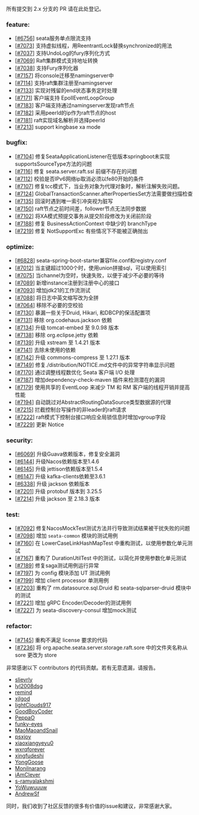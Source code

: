 所有提交到 2.x 分支的 PR 请在此处登记。

<!-- 请根据PR的类型添加 `变更记录` 到以下对应位置(feature/bugfix/optimize/test) 下 -->

### feature:

- [[#6756](https://github.com/apache/incubator-seata/pull/6756)] seata服务单点限流支持
- [[#7073](https://github.com/apache/incubator-seata/pull/7073)] 支持虚拟线程，用ReentrantLock替换synchronized的用法
- [[#7037](https://github.com/apache/incubator-seata/pull/7037)] 支持UndoLog的fury序列化方式
- [[#7069](https://github.com/apache/incubator-seata/pull/7069)] Raft集群模式支持地址转换
- [[#7038](https://github.com/apache/incubator-seata/pull/7038)] 支持Fury序列化器
- [[#7157](https://github.com/apache/incubator-seata/pull/7157)] 将console迁移至namingserver中
- [[#7114](https://github.com/apache/incubator-seata/pull/7114)] 支持raft集群注册至namingserver
- [[#7133](https://github.com/apache/incubator-seata/pull/7133)] 实现对残留的end状态事务定时处理
- [[#7171](https://github.com/apache/incubator-seata/pull/7171)] 客户端支持 EpollEventLoopGroup
- [[#7183](https://github.com/apache/incubator-seata/pull/7183)] 客户端支持通过namingserver发现raft节点
- [[#7182](https://github.com/apache/incubator-seata/pull/7182)] 采用peerId的ip作为raft节点的host
- [[#7181](https://github.com/apache/incubator-seata/pull/7181)] raft实现域名解析并选择peerId
- [[#7213](https://github.com/apache/incubator-seata/pull/7213)] support kingbase xa mode

### bugfix:

- [[#7104](https://github.com/apache/incubator-seata/pull/7104)] 修复SeataApplicationListener在低版本springboot未实现supportsSourceType方法的问题
- [[#7116](https://github.com/apache/incubator-seata/pull/7116)] 修复 seata.server.raft.ssl 前缀不存在的问题
- [[#7112](https://github.com/apache/incubator-seata/pull/7112)] 校验是否IPv6网络ip取消必须以fe80开始的条件
- [[#7107](https://github.com/apache/incubator-seata/pull/7107)] 修复tcc模式下，当业务对象为代理对象时，解析注解失败问题。
- [[#7124](https://github.com/apache/incubator-seata/pull/7124)] GlobalTransactionScanner.afterPropertiesSet方法需要做扫描检查
- [[#7135](https://github.com/apache/incubator-seata/pull/7135)] 回滚时遇到唯一索引冲突视为脏写
- [[#7150](https://github.com/apache/incubator-seata/pull/7150)] raft节点之前时间差，follower节点无法同步数据
- [[#7102](https://github.com/apache/incubator-seata/pull/7150)] 将XA模式预提交事务从提交阶段修改为关闭前阶段
- [[#7188](https://github.com/apache/incubator-seata/pull/7188)] 修复 BusinessActionContext 中缺少的 branchType
- [[#7219](https://github.com/apache/incubator-seata/pull/7219)] 修复 NotSupportExc 有些情况下不能被正确抛出


### optimize:

- [[#6828](https://github.com/apache/incubator-seata/pull/6828)] seata-spring-boot-starter兼容file.conf和registry.conf
- [[#7012](https://github.com/apache/incubator-seata/pull/7012)] 当主键超过1000个时，使用union拼接sql，可以使用索引
- [[#7075](https://github.com/apache/incubator-seata/pull/7075)] 当channel为空时，快速失败，以便于减少不必要的等待
- [[#7089](https://github.com/apache/incubator-seata/pull/7089)] 新增instance注册到注册中心的接口
- [[#7093](https://github.com/apache/incubator-seata/pull/7093)] 增加jdk21的工作流测试
- [[#7088](https://github.com/apache/incubator-seata/pull/7088)] 将日志中英文缩写改为全拼
- [[#7064](https://github.com/apache/incubator-seata/pull/7064)] 移除不必要的空校验
- [[#7130](https://github.com/apache/incubator-seata/pull/7130)] 暴漏一些关于Druid, Hikari, 和DBCP的保活配置项
- [[#7131](https://github.com/apache/incubator-seata/pull/7131)] 移除 org.codehaus.jackson 依赖
- [[#7134](https://github.com/apache/incubator-seata/pull/7134)] 升级 tomcat-embed 至 9.0.98 版本
- [[#7138](https://github.com/apache/incubator-seata/pull/7138)] 移除 org.eclipse.jetty 依赖
- [[#7139](https://github.com/apache/incubator-seata/pull/7139)] 升级 xstream 至 1.4.21 版本
- [[#7141](https://github.com/apache/incubator-seata/pull/7141)] 去除未使用的依赖
- [[#7142](https://github.com/apache/incubator-seata/pull/7142)] 升级 commons-compress 至 1.27.1 版本
- [[#7149](https://github.com/apache/incubator-seata/pull/7149)] 修复./distribution/NOTICE.md文件中的异常字符串显示问题
- [[#7170](https://github.com/apache/incubator-seata/pull/7170)] 通过调整线程数优化 Seata 客户端 I/O 处理
- [[#7187](https://github.com/apache/incubator-seata/pull/7187)] 增加dependency-check-maven 插件来检测潜在的漏洞
- [[#7179](https://github.com/apache/incubator-seata/pull/7179)] 使用共享的 EventLoop 来减少 TM 和 RM 客户端的线程开销并提高性能
- [[#7194](https://github.com/apache/incubator-seata/pull/7194)] 自动跳过对AbstractRoutingDataSource类型数据源的代理
- [[#7215](https://github.com/apache/incubator-seata/pull/7215)] 拦截控制台写操作的非leader的raft请求
- [[#7222](https://github.com/apache/incubator-seata/pull/7222)] raft模式下控制台接口响应全局锁信息时增加vgroup字段
- [[#7229](https://github.com/apache/incubator-seata/pull/7229)] 更新 Notice


### security:
- [[#6069](https://github.com/apache/incubator-seata/pull/6069)] 升级Guava依赖版本，修复安全漏洞
- [[#6144](https://github.com/apache/incubator-seata/pull/6144)] 升级Nacos依赖版本至1.4.6
- [[#6145](https://github.com/apache/incubator-seata/pull/6145)] 升级 jettison依赖版本至1.5.4
- [[#6147](https://github.com/apache/incubator-seata/pull/6147)] 升级 kafka-clients依赖至3.6.1
- [[#6338](https://github.com/apache/incubator-seata/pull/6338)] 升级 jackson 依赖版本
- [[#7201](https://github.com/apache/incubator-seata/pull/7202)] 升级 protobuf 版本到 3.25.5
- [[#7214](https://github.com/apache/incubator-seata/pull/7214)] 升级 jackson 至 2.18.3 版本



### test:

- [[#7092](https://github.com/apache/incubator-seata/pull/7092)] 修复NacosMockTest测试方法并行导致测试结果被干扰失败的问题
- [[#7098](https://github.com/apache/incubator-seata/pull/7098)] 增加 `seata-common` 模块的测试用例
- [[#7160](https://github.com/apache/incubator-seata/pull/7160)] 在 LowerCaseLinkHashMapTest 中重构测试，以使用参数化单元测试
- [[#7167](https://github.com/apache/incubator-seata/pull/7167)] 重构了 DurationUtilTest 中的测试，以简化并使用参数化单元测试
- [[#7189](https://github.com/apache/incubator-seata/pull/7189)] 修复saga测试用例运行异常
- [[#7197](https://github.com/apache/incubator-seata/pull/7197)] 为 config 模块添加 UT 测试用例
- [[#7199](https://github.com/apache/incubator-seata/pull/7199)] 增加 client processor 单测用例
- [[#7203](https://github.com/apache/incubator-seata/pull/7203)] 重构了 rm.datasource.sql.Druid 和 seata-sqlparser-druid 模块中的测试
- [[#7221](https://github.com/apache/incubator-seata/pull/7221)] 增加 gRPC Encoder/Decoder的测试用例
- [[#7227](https://github.com/apache/incubator-seata/pull/7227)] 为 seata-discovery-consul 增加mock测试

### refactor:

- [[#7145](https://github.com/apache/incubator-seata/pull/7145)] 重构不满足 license 要求的代码
- [[#7236](https://github.com/apache/incubator-seata/pull/7236)] 将 org.apache.seata.server.storage.raft.sore 中的文件夹名称从 sore 更改为 store

非常感谢以下 contributors 的代码贡献。若有无意遗漏，请报告。

<!-- 请确保您的 GitHub ID 在以下列表中 -->

- [slievrly](https://github.com/slievrly)
- [lyl2008dsg](https://github.com/lyl2008dsg)
- [remind](https://github.com/remind)
- [xjlgod](https://github.com/xjlgod)
- [lightClouds917](https://github.com/lightClouds917)
- [GoodBoyCoder](https://github.com/GoodBoyCoder)
- [PeppaO](https://github.com/PeppaO)
- [funky-eyes](https://github.com/funky-eyes)
- [MaoMaoandSnail](https://github.com/MaoMaoandSnail)
- [psxjoy](https://github.com/psxjoy)
- [xiaoxiangyeyu0](https://github.com/xiaoxiangyeyu0)
- [wxrqforever](https://github.com/wxrqforever)
- [xingfudeshi](https://github.com/xingfudeshi)
- [YongGoose](https://github.com/YongGoose)
- [Monilnarang](https://github.com/Monilnarang)
- [iAmClever](https://github.com/iAmClever)
- [s-ramyalakshmi](https://github.com/s-ramyalakshmi)
- [YoWuwuuuw](https://github.com/YoWuwuuuw)
- [AndrewSf](https://github.com/andrewseif)

同时，我们收到了社区反馈的很多有价值的issue和建议，非常感谢大家。
